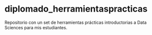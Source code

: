 # diplomado_herramientaspracticas
Repositorio con un set de herramientas prácticas introductorias a Data Sciences para mis estudiantes.
